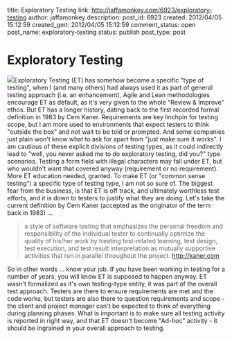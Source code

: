 title: Exploratory Testing
link: http://jaffamonkey.com/6923/exploratory-testing
author: jaffamonkey
description: 
post_id: 6923
created: 2012/04/05 15:12:59
created_gmt: 2012/04/05 15:12:59
comment_status: open
post_name: exploratory-testing
status: publish
post_type: post

# Exploratory Testing

![](/wp-content/uploads/2012/04/out-of-scope-300x222.jpg)Exploratory Testing (ET) has somehow become a specific "type of testing", when I (and many others) had always used it as part of general testing approach (i.e. an enhancement). Agile and Lean methodologies encourage ET as default, as it's very given to the whole "Review & Improve" ethos. But ET has a longer history, dating back to the first recorded formal definition in 1983 by Cem Kaner. Requirements are key linchpin for testing scope, but I am more used to environments that expect testers to think "outside the box" and not wait to be told or prompted. And some companies just plain won't know what to ask for apart from "just make sure it works". I am cautious of these explicit divisions of testing types, as it could indirectly lead to "well, you never asked me to do exploratory testing, did you?" type scenarios. Testing a form field with illegal characters may fall under ET, but who wouldn't want that covered anyway (requirement or no requirement). More ET education needed, granted. To make ET (or "common sense testing") a specific type of testing type, I am not so sure of. The biggest fear from the business, is that ET is off track, and ultimately worthless test efforts, and it is down to testers to justify what they are doing. Let's take the current definition by Cem Kaner (accepted as the originator of the term back in 1983) ... 

> a style of software testing that emphasizes the personal freedom and responsibility of the individual tester to continually optimize the quality of his/her work by treating test-related learning, test design, test execution, and test result interpretation as mutually supportive activities that run in parallel throughout the project. http://kaner.com

So in other words ... know your job. If you have been working in testing for a number of years, you will know ET is supposed to happen anyway. ET wasn't formalized as it's own testing-type entity, it was part of the overall test approach. Testers are there to ensure requirements are met and the code works, but testers are also there to question requirements and scope - the client and project manager can't be expected to think of everything during planning phases. What is important is to make sure all testing activity is reported in right way, and that ET doesn't become "Ad-hoc" activity - it should be ingrained in your overall approach to testing.